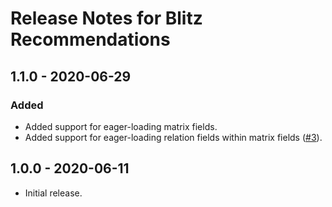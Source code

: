 # Release Notes for Blitz Recommendations

## 1.1.0 - 2020-06-29
### Added
- Added support for eager-loading matrix fields.
- Added support for eager-loading relation fields within matrix fields ([#3](https://github.com/putyourlightson/craft-elements-panel/issues/3)).

## 1.0.0 - 2020-06-11
- Initial release.
